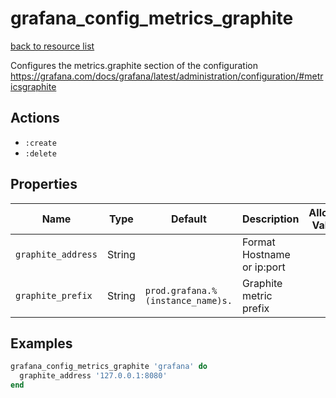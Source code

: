 # grafana_config_metrics_graphite

[back to resource list](https://github.com/sous-chefs/grafana#resources)

Configures the metrics.graphite section of the configuration <https://grafana.com/docs/grafana/latest/administration/configuration/#metricsgraphite>

## Actions

- `:create`
- `:delete`

## Properties

| Name               | Type   | Default                           | Description                | Allowed Values |
| ------------------ | ------ | --------------------------------- | -------------------------- | -------------- |
| `graphite_address` | String |                                   | Format Hostname or ip:port |                |
| `graphite_prefix`  | String | `prod.grafana.%(instance_name)s.` | Graphite metric prefix     |                |

## Examples

```ruby
grafana_config_metrics_graphite 'grafana' do
  graphite_address '127.0.0.1:8080'
end
```
